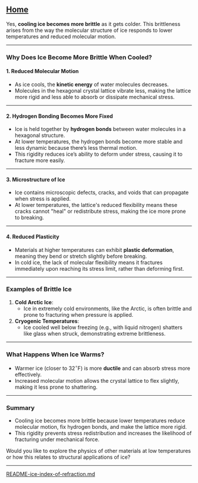 [Home](https://t2m.io/VwvDcuw)
---

Yes, **cooling ice becomes more brittle** as it gets colder. This brittleness arises from the way the molecular structure of ice responds to lower temperatures and reduced molecular motion.

---

### **Why Does Ice Become More Brittle When Cooled?**

#### **1. Reduced Molecular Motion**
- As ice cools, the **kinetic energy** of water molecules decreases.
- Molecules in the hexagonal crystal lattice vibrate less, making the lattice more rigid and less able to absorb or dissipate mechanical stress.

---

#### **2. Hydrogen Bonding Becomes More Fixed**
- Ice is held together by **hydrogen bonds** between water molecules in a hexagonal structure.
- At lower temperatures, the hydrogen bonds become more stable and less dynamic because there’s less thermal motion.
- This rigidity reduces ice’s ability to deform under stress, causing it to fracture more easily.

---

#### **3. Microstructure of Ice**
- Ice contains microscopic defects, cracks, and voids that can propagate when stress is applied.
- At lower temperatures, the lattice's reduced flexibility means these cracks cannot "heal" or redistribute stress, making the ice more prone to breaking.

---

#### **4. Reduced Plasticity**
- Materials at higher temperatures can exhibit **plastic deformation**, meaning they bend or stretch slightly before breaking.
- In cold ice, the lack of molecular flexibility means it fractures immediately upon reaching its stress limit, rather than deforming first.

---

### **Examples of Brittle Ice**
1. **Cold Arctic Ice**:
   - Ice in extremely cold environments, like the Arctic, is often brittle and prone to fracturing when pressure is applied.
2. **Cryogenic Temperatures**:
   - Ice cooled well below freezing (e.g., with liquid nitrogen) shatters like glass when struck, demonstrating extreme brittleness.

---

### **What Happens When Ice Warms?**
- Warmer ice (closer to $32^\circ \text{F}$) is more **ductile** and can absorb stress more effectively.
- Increased molecular motion allows the crystal lattice to flex slightly, making it less prone to shattering.

---

### **Summary**
- Cooling ice becomes more brittle because lower temperatures reduce molecular motion, fix hydrogen bonds, and make the lattice more rigid.
- This rigidity prevents stress redistribution and increases the likelihood of fracturing under mechanical force.
  
Would you like to explore the physics of other materials at low temperatures or how this relates to structural applications of ice?


---

[README-ice-index-of-refraction.md](https://t2m.io/SMCZd5S)
